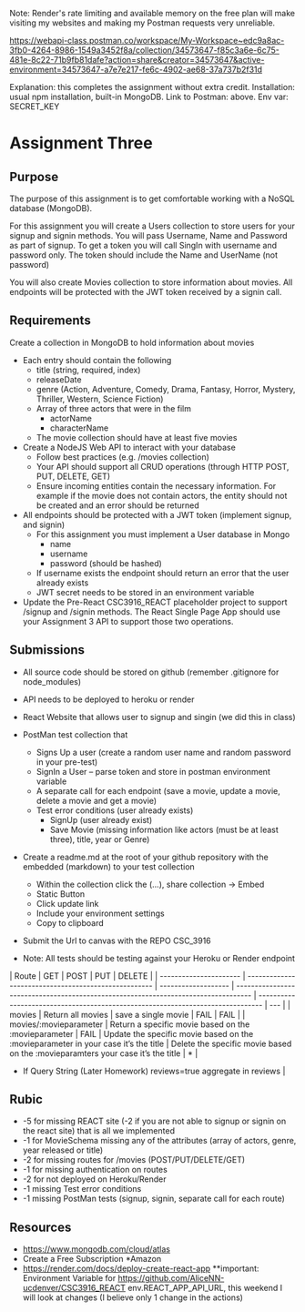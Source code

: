 Note: Render's rate limiting and available memory on the free plan will make visiting my websites and making my Postman requests very unreliable.

https://webapi-class.postman.co/workspace/My-Workspace~edc9a8ac-3fb0-4264-8986-1549a3452f8a/collection/34573647-f85c3a6e-6c75-481e-8c22-71b9fb81dafe?action=share&creator=34573647&active-environment=34573647-a7e7e217-fe6c-4902-ae68-37a737b2f31d

Explanation: this completes the assignment without extra credit.
Installation: usual npm installation, built-in MongoDB.
Link to Postman: above.
Env var: SECRET_KEY

# Assignment Three

## Purpose

The purpose of this assignment is to get comfortable working with a NoSQL database (MongoDB).

For this assignment you will create a Users collection to store users for your signup and signin methods. You will pass Username, Name and Password as part of signup. To get a token you will call SingIn with username and password only. The token should include the Name and UserName (not password)

You will also create Movies collection to store information about movies. All endpoints will be protected with the JWT token received by a signin call.

## Requirements

Create a collection in MongoDB to hold information about movies

- Each entry should contain the following
  - title (string, required, index)
  - releaseDate
  - genre (Action, Adventure, Comedy, Drama, Fantasy, Horror, Mystery, Thriller, Western, Science Fiction)
  - Array of three actors that were in the film
    - actorName
    - characterName
  - The movie collection should have at least five movies
- Create a NodeJS Web API to interact with your database
  - Follow best practices (e.g. /movies collection)
  - Your API should support all CRUD operations (through HTTP POST, PUT, DELETE, GET)
  - Ensure incoming entities contain the necessary information. For example if the movie does not contain actors, the entity should not be created and an error should be returned
- All endpoints should be protected with a JWT token (implement signup, and signin)
  - For this assignment you must implement a User database in Mongo
    - name
    - username
    - password (should be hashed)
  - If username exists the endpoint should return an error that the user already exists
  - JWT secret needs to be stored in an environment variable
- Update the Pre-React CSC3916_REACT placeholder project to support /signup and /signin methods. The React Single Page App should use your Assignment 3 API to support those two operations.

## Submissions

- All source code should be stored on github (remember .gitignore for node_modules)
- API needs to be deployed to heroku or render
- React Website that allows user to signup and singin (we did this in class)
- PostMan test collection that

  - Signs Up a user (create a random user name and random password in your pre-test)
  - SignIn a User – parse token and store in postman environment variable
  - A separate call for each endpoint (save a movie, update a movie, delete a movie and get a movie)
  - Test error conditions (user already exists)
    - SignUp (user already exist)
    - Save Movie (missing information like actors (must be at least three), title, year or Genre)

- Create a readme.md at the root of your github repository with the embedded (markdown) to your test collection
  - Within the collection click the (…), share collection -> Embed
  - Static Button
  - Click update link
  - Include your environment settings
  - Copy to clipboard
- Submit the Url to canvas with the REPO CSC_3916
- Note: All tests should be testing against your Heroku or Render endpoint

| Route                  | GET                                                  | POST                | PUT                                                                                | DELETE                                                                          |
| ---------------------- | ---------------------------------------------------- | ------------------- | ---------------------------------------------------------------------------------- | ------------------------------------------------------------------------------- | --- |
| movies                 | Return all movies                                    | save a single movie | FAIL                                                                               | FAIL                                                                            |
| movies/:movieparameter | Return a specific movie based on the :movieparameter | FAIL                | Update the specific movie based on the :movieparameter in your case it’s the title | Delete the specific movie based on the :movieparamters your case it’s the title | \*  |

- If Query String (Later Homework) reviews=true aggregate in reviews |

## Rubic

- -5 for missing REACT site (-2 if you are not able to signup or signin on the react site) that is all we implemented
- -1 for MovieSchema missing any of the attributes (array of actors, genre, year released or title)
- -2 for missing routes for /movies (POST/PUT/DELETE/GET)
- -1 for missing authentication on routes
- -2 for not deployed on Heroku/Render
- -1 missing Test error conditions
- -1 missing PostMan tests (signup, signin, separate call for each route)

## Resources

- https://www.mongodb.com/cloud/atlas
- Create a Free Subscription \*Amazon
- https://render.com/docs/deploy-create-react-app \*\*important: Environment Variable for https://github.com/AliceNN-ucdenver/CSC3916_REACT env.REACT_APP_API_URL, this weekend I will look at changes (I believe only 1 change in the actions)
